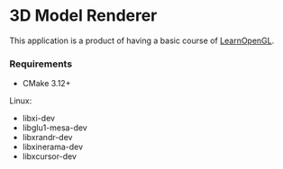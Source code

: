 # 3D Model Renderer
This application is a product of having a basic course of [LearnOpenGL](https://learnopengl.com/).

### Requirements
 - CMake 3.12+

Linux:
 - libxi-dev
 - libglu1-mesa-dev
 - libxrandr-dev
 - libxinerama-dev
 - libxcursor-dev
